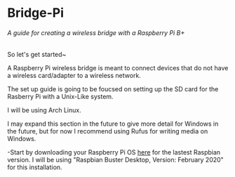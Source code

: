# Bridge-Pi

###### A guide for creating a wireless bridge with a Raspberry Pi B+

So let's get started~

A Raspberry Pi wireless bridge is meant to connect devices that do not have a wireless card/adapter to a wireless network.

The set up guide is going to be foucsed on setting up the SD card for the Rasberry Pi with a Unix-Like system. 

I will be using Arch Linux.

I may expand this section in the future to give more detail for Windows in the future, but for now I recommend using Rufus for writing media on Windows.

-Start by downloading your Raspberry Pi OS [here](https://www.raspberrypi.org/downloads/raspbian/) for the lastest Raspbian version.
I will be using "Raspbian Buster Desktop, Version: February 2020" for this installation.
